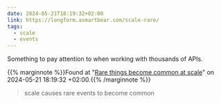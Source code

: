 ```yaml
---
date: 2024-05-21T18:19:32+02:00
link: https://longform.asmartbear.com/scale-rare/
tags:
  - scale
  - events
---
```

Something to pay attention to when working with thousands of APIs.

{{% marginnote %}}Found at "[Rare things become common at scale](https://web.archive.org/web/20240521181932/https://longform.asmartbear.com/scale-rare/)" on 2024-05-21 18:19:32 +02:00.{{% /marginnote %}}

> scale causes rare events to become common